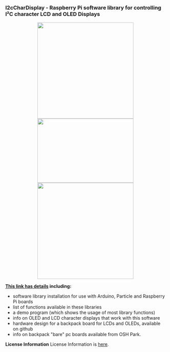
### I2cCharDisplay - Raspberry Pi software library for controlling I²C character LCD and OLED Displays

<div style="text-align: center;">
<div style="display: inline-block; margin-right: 5px;">
<a href="https://www.dcity.org/dcity/wp-content/uploads/i2c-oled-newhaven-with-raspberrypi"><img src="https://www.dcity.org/dcity/wp-content/uploads/i2c-oled-newhaven-with-raspberrypi-600x400.jpg" alt="" width="300" height=“200" class="alignnone size-medium wp-image-517" /></a>
</div>

<div style="display: inline-block; margin-right: 5px;">
<a href="https://www.dcity.org/dcity/wp-content/uploads/i2c-oled-newhaven-with-oled.jpg"><img src="https://www.dcity.org/dcity/wp-content/uploads/i2c-oled-newhaven-with-oled-600x400.jpg" alt="" width="300" height="200" class="alignnone size-medium wp-image-496" /></a>
</div>

<div style="display: inline-block; margin-right: 5px;">
<a href="https://www.dcity.org/dcity/wp-content/uploads/i2c-oled-newhaven.jpg"><img src="https://www.dcity.org/dcity/wp-content/uploads/i2c-oled-newhaven-600x400.jpg" alt="" width="300" height=“200" class="alignnone size-medium wp-image-517" /></a>
</div>
</div>

**[This link has details](https://www.dcity.org/portfolio/i2c-display-library/) including:**
* software library installation for use with Arduino, Particle and Raspberry Pi boards
* list of functions available in these libraries
* a demo program (which shows the usage of most library functions)
* info on OLED and LCD character displays that work with this software
* hardware design for a backpack board for LCDs and OLEDs, available on github
* info on backpack "bare" pc boards available from OSH Park.

**License Information**
License Information is [here](https://www.dcity.org/license-information/).
